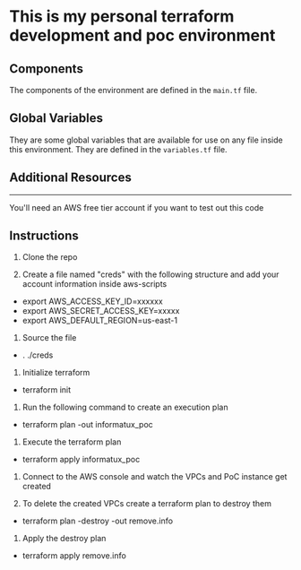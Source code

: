 # This is my personal terraform development and poc environment  
## Components
The components of the environment are defined in the `main.tf` file.  
## Global Variables
They are some global variables that are available for use on any file inside this environment. They are defined in the `variables.tf` file.  

## Additional Resources  
----------
You'll need an AWS free tier account if you want to test out this code

## Instructions 

1. Clone the repo

1. Create a file named "creds" with the following structure and add your account information inside aws-scripts
  - export AWS_ACCESS_KEY_ID=xxxxxx
  - export AWS_SECRET_ACCESS_KEY=xxxxx
  - export AWS_DEFAULT_REGION=us-east-1


1. Source the file  
  - . ./creds

1. Initialize terraform
  - terraform init


1. Run the following command to create an execution plan
  - terraform plan -out informatux_poc

1. Execute the terraform plan
  - terraform apply informatux_poc

1. Connect to the AWS console and watch the VPCs and PoC instance get created

1. To delete the created VPCs create a terraform plan to destroy them
  - terraform plan -destroy -out remove.info

1. Apply the destroy plan
  - terraform apply remove.info
